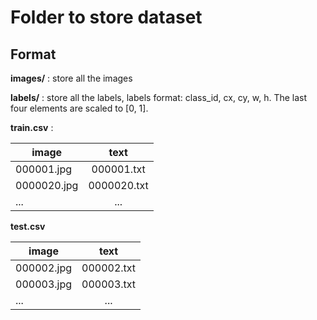 # Folder to store dataset

## Format

**images/** : store all the images

**labels/** : store all the labels, labels format: class_id, cx, cy, w, h. The last four elements are scaled to [0, 1].

**train.csv** : 

| image             | text              |
| ---------------   |:-----------------:|
| 000001.jpg        |   000001.txt      |
| 0000020.jpg        |   0000020.txt      |
|...                |   ...             |

**test.csv**

| image             | text              |
| ---------------   |:-----------------:|
| 000002.jpg        |   000002.txt      |
| 000003.jpg        |   000003.txt      |
|...                |   ...             |
